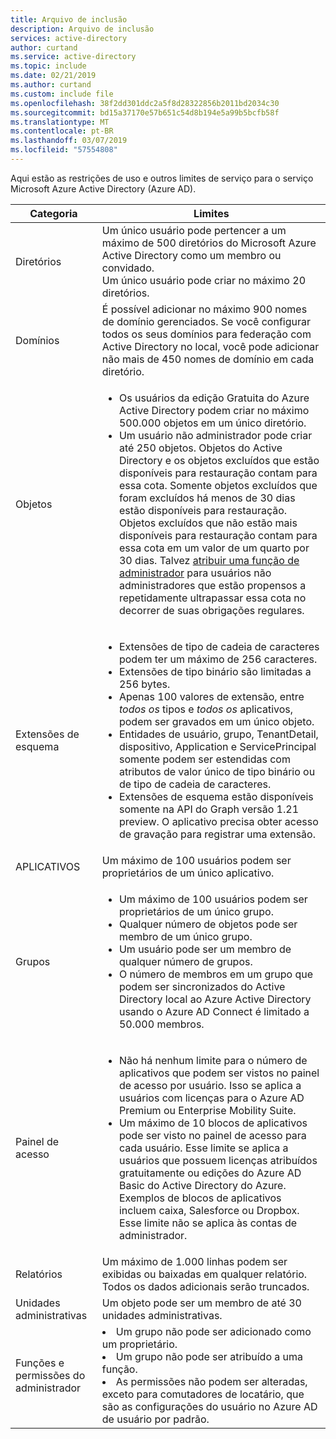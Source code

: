 ```yaml
---
title: Arquivo de inclusão
description: Arquivo de inclusão
services: active-directory
author: curtand
ms.service: active-directory
ms.topic: include
ms.date: 02/21/2019
ms.author: curtand
ms.custom: include file
ms.openlocfilehash: 38f2dd301ddc2a5f8d28322856b2011bd2034c30
ms.sourcegitcommit: bd15a37170e57b651c54d8b194e5a99b5bcfb58f
ms.translationtype: MT
ms.contentlocale: pt-BR
ms.lasthandoff: 03/07/2019
ms.locfileid: "57554808"
---
```

Aqui estão as restrições de uso e outros limites de serviço para o serviço Microsoft Azure Active Directory (Azure AD).

| Categoria | Limites |
| --- | --- |
| Diretórios | Um único usuário pode pertencer a um máximo de 500 diretórios do Microsoft Azure Active Directory como um membro ou convidado.<br/>Um único usuário pode criar no máximo 20 diretórios. |
| Domínios | É possível adicionar no máximo 900 nomes de domínio gerenciados. Se você configurar todos os seus domínios para federação com Active Directory no local, você pode adicionar não mais de 450 nomes de domínio em cada diretório. |
| Objetos |<ul><li>Os usuários da edição Gratuita do Azure Active Directory podem criar no máximo 500.000 objetos em um único diretório.</li><li>Um usuário não administrador pode criar até 250 objetos. Objetos do Active Directory e os objetos excluídos que estão disponíveis para restauração contam para essa cota. Somente objetos excluídos que foram excluídos há menos de 30 dias estão disponíveis para restauração. Objetos excluídos que não estão mais disponíveis para restauração contam para essa cota em um valor de um quarto por 30 dias. Talvez [atribuir uma função de administrador](../articles/active-directory/users-groups-roles/directory-assign-admin-roles.md) para usuários não administradores que estão propensos a repetidamente ultrapassar essa cota no decorrer de suas obrigações regulares.</li></ul> |
| Extensões de esquema |<ul><li>Extensões de tipo de cadeia de caracteres podem ter um máximo de 256 caracteres. </li><li>Extensões de tipo binário são limitadas a 256 bytes.</li><li>Apenas 100 valores de extensão, entre *todos os* tipos e *todos os* aplicativos, podem ser gravados em um único objeto.</li><li>Entidades de usuário, grupo, TenantDetail, dispositivo, Application e ServicePrincipal somente podem ser estendidas com atributos de valor único de tipo binário ou de tipo de cadeia de caracteres.</li><li>Extensões de esquema estão disponíveis somente na API do Graph versão 1.21 preview. O aplicativo precisa obter acesso de gravação para registrar uma extensão.</li></ul> |
| APLICATIVOS |Um máximo de 100 usuários podem ser proprietários de um único aplicativo. |
| Grupos |<ul><li>Um máximo de 100 usuários podem ser proprietários de um único grupo.</li><li>Qualquer número de objetos pode ser membro de um único grupo.</li><li>Um usuário pode ser um membro de qualquer número de grupos.</li><li>O número de membros em um grupo que podem ser sincronizados do Active Directory local ao Azure Active Directory usando o Azure AD Connect é limitado a 50.000 membros.</li></ul> |
| Painel de acesso |<ul><li>Não há nenhum limite para o número de aplicativos que podem ser vistos no painel de acesso por usuário. Isso se aplica a usuários com licenças para o Azure AD Premium ou Enterprise Mobility Suite.</li><li>Um máximo de 10 blocos de aplicativos pode ser visto no painel de acesso para cada usuário. Esse limite se aplica a usuários que possuem licenças atribuídos gratuitamente ou edições do Azure AD Basic do Active Directory do Azure. Exemplos de blocos de aplicativos incluem caixa, Salesforce ou Dropbox. Esse limite não se aplica às contas de administrador.</li></ul> |
| Relatórios | Um máximo de 1.000 linhas podem ser exibidas ou baixadas em qualquer relatório. Todos os dados adicionais serão truncados. |
| Unidades administrativas | Um objeto pode ser um membro de até 30 unidades administrativas. |
| Funções e permissões do administrador | <li>Um grupo não pode ser adicionado como um proprietário.<li>Um grupo não pode ser atribuído a uma função.<li>As permissões não podem ser alteradas, exceto para comutadores de locatário, que são as configurações do usuário no Azure AD de usuário por padrão. |
